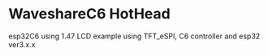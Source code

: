 # WaveshareC6 HotHead 
esp32C6 using 1.47 LCD
example using TFT_eSPI, C6 controller and esp32 ver3.x.x
